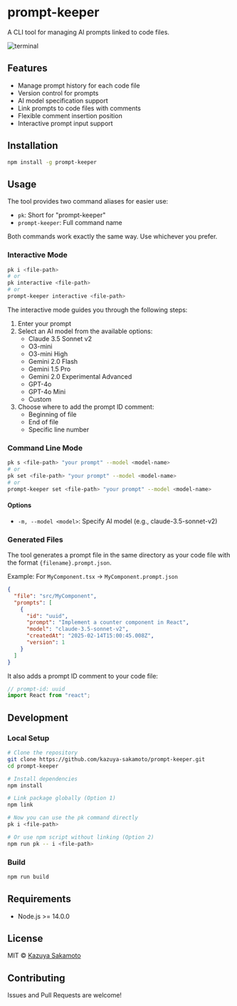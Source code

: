 # prompt-keeper

A CLI tool for managing AI prompts linked to code files.

![terminal](https://github.com/user-attachments/assets/a62cf820-edf5-47c6-baf6-fc1483d763e1)


## Features

- Manage prompt history for each code file
- Version control for prompts
- AI model specification support
- Link prompts to code files with comments
- Flexible comment insertion position
- Interactive prompt input support

## Installation

```bash
npm install -g prompt-keeper
```

## Usage

The tool provides two command aliases for easier use:

- `pk`: Short for "prompt-keeper"
- `prompt-keeper`: Full command name

Both commands work exactly the same way. Use whichever you prefer.

### Interactive Mode

```bash
pk i <file-path>
# or
pk interactive <file-path>
# or
prompt-keeper interactive <file-path>
```

The interactive mode guides you through the following steps:

1. Enter your prompt
2. Select an AI model from the available options:
   - Claude 3.5 Sonnet v2
   - O3-mini
   - O3-mini High
   - Gemini 2.0 Flash
   - Gemini 1.5 Pro
   - Gemini 2.0 Experimental Advanced
   - GPT-4o
   - GPT-4o Mini
   - Custom
3. Choose where to add the prompt ID comment:
   - Beginning of file
   - End of file
   - Specific line number

### Command Line Mode

```bash
pk s <file-path> "your prompt" --model <model-name>
# or
pk set <file-path> "your prompt" --model <model-name>
# or
prompt-keeper set <file-path> "your prompt" --model <model-name>
```

#### Options

- `-m, --model <model>`: Specify AI model (e.g., claude-3.5-sonnet-v2)

### Generated Files

The tool generates a prompt file in the same directory as your code file with the format `{filename}.prompt.json`.

Example: For `MyComponent.tsx` → `MyComponent.prompt.json`

```json
{
  "file": "src/MyComponent",
  "prompts": [
    {
      "id": "uuid",
      "prompt": "Implement a counter component in React",
      "model": "claude-3.5-sonnet-v2",
      "createdAt": "2025-02-14T15:00:45.008Z",
      "version": 1
    }
  ]
}
```

It also adds a prompt ID comment to your code file:

```typescript
// prompt-id: uuid
import React from "react";
```

## Development

### Local Setup

```bash
# Clone the repository
git clone https://github.com/kazuya-sakamoto/prompt-keeper.git
cd prompt-keeper

# Install dependencies
npm install

# Link package globally (Option 1)
npm link

# Now you can use the pk command directly
pk i <file-path>

# Or use npm script without linking (Option 2)
npm run pk -- i <file-path>
```

### Build

```bash
npm run build
```

## Requirements

- Node.js >= 14.0.0

## License

MIT © [Kazuya Sakamoto](https://github.com/kazuya-sakamoto)

## Contributing

Issues and Pull Requests are welcome!

